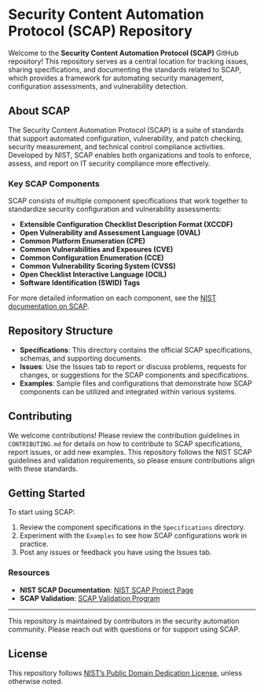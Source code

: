 # Security Content Automation Protocol (SCAP) Repository

Welcome to the **Security Content Automation Protocol (SCAP)** GitHub repository! This repository serves as a central location for tracking issues, sharing specifications, and documenting the standards related to SCAP, which provides a framework for automating security management, configuration assessments, and vulnerability detection.

## About SCAP

The Security Content Automation Protocol (SCAP) is a suite of standards that support automated configuration, vulnerability, and patch checking, security measurement, and technical control compliance activities. Developed by NIST, SCAP enables both organizations and tools to enforce, assess, and report on IT security compliance more effectively.

### Key SCAP Components

SCAP consists of multiple component specifications that work together to standardize security configuration and vulnerability assessments:
- **Extensible Configuration Checklist Description Format (XCCDF)**
- **Open Vulnerability and Assessment Language (OVAL)**
- **Common Platform Enumeration (CPE)**
- **Common Vulnerabilities and Exposures (CVE)**
- **Common Configuration Enumeration (CCE)**
- **Common Vulnerability Scoring System (CVSS)**
- **Open Checklist Interactive Language (OCIL)**
- **Software Identification (SWID) Tags**

For more detailed information on each component, see the [NIST documentation on SCAP](https://csrc.nist.gov/projects/security-content-automation-protocol/).

## Repository Structure

- **Specifications**: This directory contains the official SCAP specifications, schemas, and supporting documents.
- **Issues**: Use the Issues tab to report or discuss problems, requests for changes, or suggestions for the SCAP components and specifications.
- **Examples**: Sample files and configurations that demonstrate how SCAP components can be utilized and integrated within various systems.

## Contributing

We welcome contributions! Please review the contribution guidelines in `CONTRIBUTING.md` for details on how to contribute to SCAP specifications, report issues, or add new examples. This repository follows the NIST SCAP guidelines and validation requirements, so please ensure contributions align with these standards.

## Getting Started

To start using SCAP:
1. Review the component specifications in the `Specifications` directory.
2. Experiment with the `Examples` to see how SCAP configurations work in practice.
3. Post any issues or feedback you have using the Issues tab.

### Resources

- **NIST SCAP Documentation**: [NIST SCAP Project Page](https://csrc.nist.gov/Projects/security-content-automation-protocol)
- **SCAP Validation**: [SCAP Validation Program](https://csrc.nist.gov/Projects/scap-validation-program)

---

This repository is maintained by contributors in the security automation community. Please reach out with questions or for support using SCAP.

## License

This repository follows [NIST’s Public Domain Dedication License](https://www.nist.gov/open/license), unless otherwise noted.
